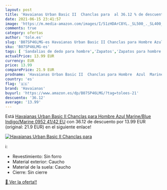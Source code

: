 ```yaml
---
layout: post
title: 'Havaianas Urban Basic II  Chanclas para  al 36.12 % de descuento'
date: 2021-06-15 23:41:57
image: 'https://m.media-amazon.com/images/I/51zHDArC8YL._SL500_._SL400_.jpg'
comments: true
category: ofertas
author: 'tole.es'
slug: 'B07SP46LMG-es Havaianas Urban Basic II Chanclas para Hombre Azul...'
sku: 'B07SP46LMG-es'
tags: [ 'Sandalias de dedo para hombre','Zapatos','Zapatos para hombre','Zapatos y complementos','chanclas','havaianas', ]
actualPrice: 13.99 EUR
currency: EUR
price: 13.99
comparePrice: 21.9 EUR
prodname: 'Havaianas Urban Basic II  Chanclas para Hombre  Azul  Marine/Blue Indigo/Marine 0952   41/42 EU'
country: 'es'
flag: '🇪🇸'
brand: 'Havaianas'
buyurl: 'https://www.amazon.es/dp/B07SP46LMG/?tag=tolees-21'
descuento: '36.12'
average: '13.99'
---
```


Está [Havaianas Urban Basic II  Chanclas para Hombre  Azul  Marine/Blue Indigo/Marine 0952   41/42 EU](https://www.amazon.es/dp/B07SP46LMG/?tag=tolees-21) con 36.12 de descuento por 13.99 EUR (original: 21.9 EUR) en el siguiente enlace!

[![Havaianas Urban Basic II  Chanclas para ](https://m.media-amazon.com/images/I/51zHDArC8YL._SL500_._SL400_.jpg)](https://www.amazon.es/dp/B07SP46LMG/?tag=tolees-21)

ℹ️:

- Revestimiento: Sin forro
- Material exterior: Caucho
- Material de la suela: Caucho
- Cierre: Sin cierre

[🛒 Ver la oferta!!](https://www.amazon.es/dp/B07SP46LMG/?tag=tolees-21)
